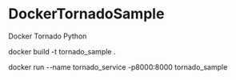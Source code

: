 # DockerTornadoSample
Docker Tornado Python

docker build -t tornado_sample .   

docker run --name tornado_service -p8000:8000 tornado_sample   




